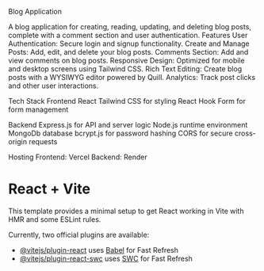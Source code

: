 Blog Application

A blog application for creating, reading, updating, and deleting blog posts, complete with a comment section and user authentication.
Features
    User Authentication: Secure login and signup functionality.
    Create and Manage Posts: Add, edit, and delete your blog posts.
    Comments Section: Add and view comments on blog posts.
    Responsive Design: Optimized for mobile and desktop screens using Tailwind CSS.
    Rich Text Editing: Create blog posts with a WYSIWYG editor powered by Quill.
    Analytics: Track post clicks and other user interactions.

Tech Stack
Frontend
    React
    Tailwind CSS for styling
    React Hook Form for form management

Backend
    Express.js for API and server logic
    Node.js runtime environment
    MongoDb database
    bcrypt.js for password hashing
    CORS for secure cross-origin requests

Hosting
    Frontend: Vercel
    Backend: Render

# React + Vite

This template provides a minimal setup to get React working in Vite with HMR and some ESLint rules.

Currently, two official plugins are available:

- [@vitejs/plugin-react](https://github.com/vitejs/vite-plugin-react/blob/main/packages/plugin-react/README.md) uses [Babel](https://babeljs.io/) for Fast Refresh
- [@vitejs/plugin-react-swc](https://github.com/vitejs/vite-plugin-react-swc) uses [SWC](https://swc.rs/) for Fast Refresh
